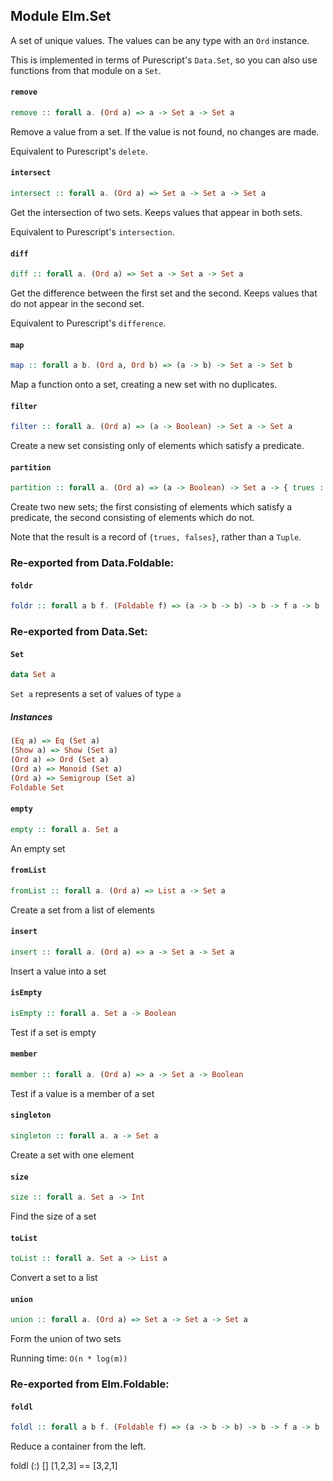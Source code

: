 ## Module Elm.Set

A set of unique values. The values can be any type with an
`Ord` instance.

This is implemented in terms of Purescript's `Data.Set`, so
you can also use functions from that module on a `Set`.

#### `remove`

``` purescript
remove :: forall a. (Ord a) => a -> Set a -> Set a
```

Remove a value from a set. If the value is not found, no changes are made.

Equivalent to Purescript's `delete`.

#### `intersect`

``` purescript
intersect :: forall a. (Ord a) => Set a -> Set a -> Set a
```

Get the intersection of two sets. Keeps values that appear in both sets.

Equivalent to Purescript's `intersection`.

#### `diff`

``` purescript
diff :: forall a. (Ord a) => Set a -> Set a -> Set a
```

Get the difference between the first set and the second. Keeps values
that do not appear in the second set.

Equivalent to Purescript's `difference`.

#### `map`

``` purescript
map :: forall a b. (Ord a, Ord b) => (a -> b) -> Set a -> Set b
```

Map a function onto a set, creating a new set with no duplicates.

#### `filter`

``` purescript
filter :: forall a. (Ord a) => (a -> Boolean) -> Set a -> Set a
```

Create a new set consisting only of elements which satisfy a predicate.

#### `partition`

``` purescript
partition :: forall a. (Ord a) => (a -> Boolean) -> Set a -> { trues :: Set a, falses :: Set a }
```

Create two new sets; the first consisting of elements which satisfy a
predicate, the second consisting of elements which do not.

Note that the result is a record of `{trues, falses}`, rather than a `Tuple`.


### Re-exported from Data.Foldable:

#### `foldr`

``` purescript
foldr :: forall a b f. (Foldable f) => (a -> b -> b) -> b -> f a -> b
```

### Re-exported from Data.Set:

#### `Set`

``` purescript
data Set a
```

`Set a` represents a set of values of type `a`

##### Instances
``` purescript
(Eq a) => Eq (Set a)
(Show a) => Show (Set a)
(Ord a) => Ord (Set a)
(Ord a) => Monoid (Set a)
(Ord a) => Semigroup (Set a)
Foldable Set
```

#### `empty`

``` purescript
empty :: forall a. Set a
```

An empty set

#### `fromList`

``` purescript
fromList :: forall a. (Ord a) => List a -> Set a
```

Create a set from a list of elements

#### `insert`

``` purescript
insert :: forall a. (Ord a) => a -> Set a -> Set a
```

Insert a value into a set

#### `isEmpty`

``` purescript
isEmpty :: forall a. Set a -> Boolean
```

Test if a set is empty

#### `member`

``` purescript
member :: forall a. (Ord a) => a -> Set a -> Boolean
```

Test if a value is a member of a set

#### `singleton`

``` purescript
singleton :: forall a. a -> Set a
```

Create a set with one element

#### `size`

``` purescript
size :: forall a. Set a -> Int
```

Find the size of a set

#### `toList`

``` purescript
toList :: forall a. Set a -> List a
```

Convert a set to a list

#### `union`

``` purescript
union :: forall a. (Ord a) => Set a -> Set a -> Set a
```

Form the union of two sets

Running time: `O(n * log(m))`

### Re-exported from Elm.Foldable:

#### `foldl`

``` purescript
foldl :: forall a b f. (Foldable f) => (a -> b -> b) -> b -> f a -> b
```

Reduce a container from the left.

   foldl (:) [] [1,2,3] == [3,2,1]

